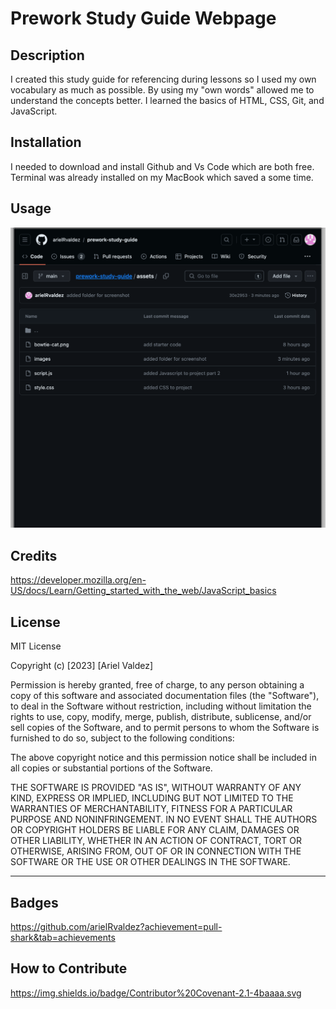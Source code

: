 # Prework Study Guide Webpage

## Description

I created this study guide for referencing during lessons so I used my own vocabulary as much as possible. By using my "own words" allowed me to understand the concepts better. I learned the basics of HTML, CSS, Git, and JavaScript.

## Installation

I needed to download and install Github and Vs Code which are both free. Terminal was already installed on my MacBook which saved a some time. 

## Usage

![Alt text](image.png)

## Credits

https://developer.mozilla.org/en-US/docs/Learn/Getting_started_with_the_web/JavaScript_basics

## License

MIT License

Copyright (c) [2023] [Ariel Valdez]

Permission is hereby granted, free of charge, to any person obtaining a copy
of this software and associated documentation files (the "Software"), to deal
in the Software without restriction, including without limitation the rights
to use, copy, modify, merge, publish, distribute, sublicense, and/or sell
copies of the Software, and to permit persons to whom the Software is
furnished to do so, subject to the following conditions:

The above copyright notice and this permission notice shall be included in all
copies or substantial portions of the Software.

THE SOFTWARE IS PROVIDED "AS IS", WITHOUT WARRANTY OF ANY KIND, EXPRESS OR
IMPLIED, INCLUDING BUT NOT LIMITED TO THE WARRANTIES OF MERCHANTABILITY,
FITNESS FOR A PARTICULAR PURPOSE AND NONINFRINGEMENT. IN NO EVENT SHALL THE
AUTHORS OR COPYRIGHT HOLDERS BE LIABLE FOR ANY CLAIM, DAMAGES OR OTHER
LIABILITY, WHETHER IN AN ACTION OF CONTRACT, TORT OR OTHERWISE, ARISING FROM,
OUT OF OR IN CONNECTION WITH THE SOFTWARE OR THE USE OR OTHER DEALINGS IN THE
SOFTWARE.

---

## Badges

https://github.com/arielRvaldez?achievement=pull-shark&tab=achievements


## How to Contribute

https://img.shields.io/badge/Contributor%20Covenant-2.1-4baaaa.svg


